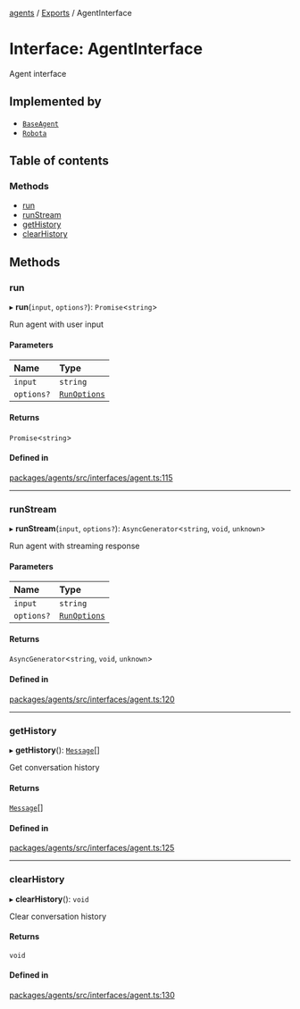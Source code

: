 <!-- 
 ⚠️  AUTO-GENERATED FILE - DO NOT EDIT MANUALLY
 This file is automatically generated by scripts/docs-generator.js
 To make changes, edit the source TypeScript files or update the generator script
-->

[agents](../../) / [Exports](../modules) / AgentInterface

# Interface: AgentInterface

Agent interface

## Implemented by

- [`BaseAgent`](../classes/BaseAgent)
- [`Robota`](../classes/Robota)

## Table of contents

### Methods

- [run](AgentInterface#run)
- [runStream](AgentInterface#runstream)
- [getHistory](AgentInterface#gethistory)
- [clearHistory](AgentInterface#clearhistory)

## Methods

### run

▸ **run**(`input`, `options?`): `Promise`\<`string`\>

Run agent with user input

#### Parameters

| Name | Type |
| :------ | :------ |
| `input` | `string` |
| `options?` | [`RunOptions`](RunOptions) |

#### Returns

`Promise`\<`string`\>

#### Defined in

[packages/agents/src/interfaces/agent.ts:115](https://github.com/woojubb/robota/blob/411e4a15f65b96ceeb9a966ecfd26b5a6b3b568b/packages/agents/src/interfaces/agent.ts#L115)

___

### runStream

▸ **runStream**(`input`, `options?`): `AsyncGenerator`\<`string`, `void`, `unknown`\>

Run agent with streaming response

#### Parameters

| Name | Type |
| :------ | :------ |
| `input` | `string` |
| `options?` | [`RunOptions`](RunOptions) |

#### Returns

`AsyncGenerator`\<`string`, `void`, `unknown`\>

#### Defined in

[packages/agents/src/interfaces/agent.ts:120](https://github.com/woojubb/robota/blob/411e4a15f65b96ceeb9a966ecfd26b5a6b3b568b/packages/agents/src/interfaces/agent.ts#L120)

___

### getHistory

▸ **getHistory**(): [`Message`](../modules#message)[]

Get conversation history

#### Returns

[`Message`](../modules#message)[]

#### Defined in

[packages/agents/src/interfaces/agent.ts:125](https://github.com/woojubb/robota/blob/411e4a15f65b96ceeb9a966ecfd26b5a6b3b568b/packages/agents/src/interfaces/agent.ts#L125)

___

### clearHistory

▸ **clearHistory**(): `void`

Clear conversation history

#### Returns

`void`

#### Defined in

[packages/agents/src/interfaces/agent.ts:130](https://github.com/woojubb/robota/blob/411e4a15f65b96ceeb9a966ecfd26b5a6b3b568b/packages/agents/src/interfaces/agent.ts#L130)
